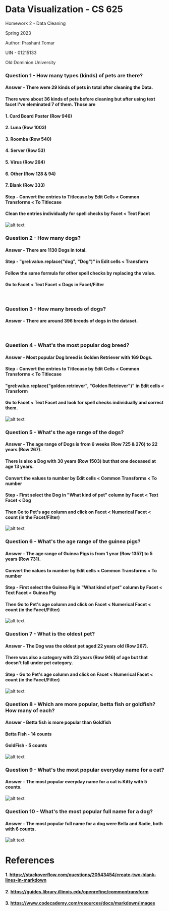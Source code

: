 # Data Visualization - CS 625

Homework 2 - Data Cleaning

Spring 2023

Author: Prashant Tomar

UIN - 01215133

Old Dominion University

### Question 1 - How many types (kinds) of pets are there?

#### Answer - There were 29 kinds of pets in total after cleaning the Data.
####         There were about 36 kinds of pets before cleaning but after using text facet I've eleminated 7 of them. Those are
#### 1. Card Board Poster (Row 946)
#### 2. Luna (Row 1003)
#### 3. Roomba (Row 540)
#### 4. Server (Row 53)
#### 5. Virus (Row 264)
#### 6. Other (Row 128 & 94)
#### 7. Blank (Row 333)
#### Step - Convert the entries to Titlecase by  Edit Cells < Common Transforms < To Titlecase
####         Clean the entries individually for spell checks by  Facet < Text Facet
![alt text](HW2-Images/1.png)
&nbsp;
&nbsp;
### Question 2 - How many dogs?

#### Answer - There are 1130 Dogs in total.
####          Step - "grel:value.replace(\"dog\", \"Dog\")" in Edit cells < Transform
####                 Follow the same formula for other spell checks by replacing the value.
####                 Go to Facet < Text Facet < Dogs in Facet/Filter
&nbsp;
&nbsp;
### Question 3 - How many breeds of dogs?

#### Answer - There are around 396 breeds of dogs in the dataset.
&nbsp;
&nbsp;
### Question 4 - What's the most popular dog breed?

#### Answer - Most popular Dog breed is Golden Retriever with 169 Dogs.
####          Step - Convert the entries to Titlecase by  Edit Cells < Common Transforms < To Titlecase
####                 "grel:value.replace(\"golden retriever\", \"Golden Retriever\")" in Edit cells < Transform
####                  Go to Facet < Text Facet and look for spell checks individually and correct them.
![alt text](HW2-Images/10.png)
&nbsp;
&nbsp;
### Question 5 - What's the age range of the dogs?

#### Answer - The age range of Dogs is from 6 weeks (Row 725 & 276) to 22 years (Row 267).
####          There is also a Dog with 30 years (Row 1503) but that one deceased at age 13 years.
####          Convert the values to number by Edit cells < Common Transforms < To number
####          Step - First select the Dog in "What kind of pet" column by Facet < Text Facet < Dog
####                 Then Go to Pet's age column and click on Facet < Numerical Facet < count (in the Facet/Filter)
![alt text](HW2-Images/2.png)
&nbsp;
&nbsp;
### Question 6 - What's the age range of the guinea pigs?

#### Answer - The age range of Guinea Pigs is from 1 year (Row 1357) to 5 years (Row 731).
####          Convert the values to number by Edit cells < Common Transforms < To number
####          Step - First select the Guinea Pig in "What kind of pet" column by Facet < Text Facet < Guinea Pig
####                 Then Go to Pet's age column and click on Facet < Numerical Facet < count (in the Facet/Filter)
![alt text](HW2-Images/9.png)
&nbsp;
&nbsp;
### Question 7 - What is the oldest pet?

#### Answer - The Dog was the oldest pet aged 22 years old (Row 267).
####          There was also a category with 23 years (Row 946) of age but that doesn't fall under pet category.
####          Step - Go to Pet's age column and click on Facet < Numerical Facet < count (in the Facet/Filter)
![alt text](HW2-Images/5.png)
&nbsp;
&nbsp;
### Question 8 - Which are more popular, betta fish or goldfish? How many of each?

#### Answer - Betta fish is more popular than Goldfish
####          Betta Fish - 14 counts
####          GoldFish - 5 counts
![alt text](HW2-Images/8.png)
&nbsp;
&nbsp;
### Question 9 - What's the most popular everyday name for a cat?

#### Answer - The most popular everyday name for a cat is Kitty with 5 counts.
![alt text](HW2-Images/7.png)
&nbsp;
&nbsp;
### Question 10 - What's the most popular full name for a dog?

#### Answer - The most popular full name for a dog were Bella and Sadie, both with 6 counts.
![alt text](HW2-Images/4.png)
&nbsp;
&nbsp;
&nbsp;
# References
#### 1. https://stackoverflow.com/questions/20543454/create-two-blank-lines-in-markdown
#### 2. https://guides.library.illinois.edu/openrefine/commontransform
#### 3. https://www.codecademy.com/resources/docs/markdown/images

